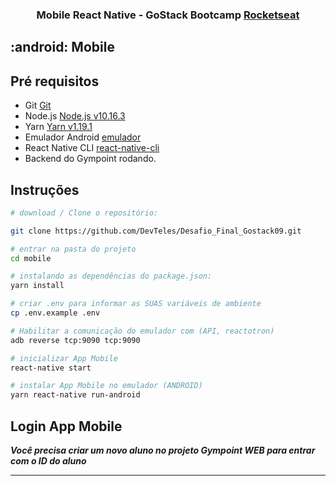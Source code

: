 <h3 align="center">
    Mobile React Native - GoStack Bootcamp  <a href="https://rocketseat.com.br" target="__blank">Rocketseat</a>
</h3>


## :android: Mobile

## Pré requisitos

- Git [Git](https://git-scm.com)
- Node.js [Node.js v10.16.3](https://nodejs.org/)
- Yarn [Yarn v1.19.1](https://yarnpkg.com/)
- Emulador Android [emulador](https://www.genymotion.com/)
- React Native CLI [react-native-cli](https://github.com/react-native-community/cli)
- Backend do Gympoint rodando.

## Instruções

```bash
# download / Clone o repositório:

git clone https://github.com/DevTeles/Desafio_Final_Gostack09.git

# entrar na pasta do projeto
cd mobile

# instalando as dependências do package.json:
yarn install

# criar .env para informar as SUAS variáveis de ambiente
cp .env.example .env

# Habilitar a comunicação do emulador com (API, reactotron)
adb reverse tcp:9090 tcp:9090

# inicializar App Mobile
react-native start

# instalar App Mobile no emulador (ANDROID)
yarn react-native run-android

```

## Login App Mobile

**_Você precisa criar um novo aluno no projeto Gympoint WEB para entrar com o ID do aluno_**

---

